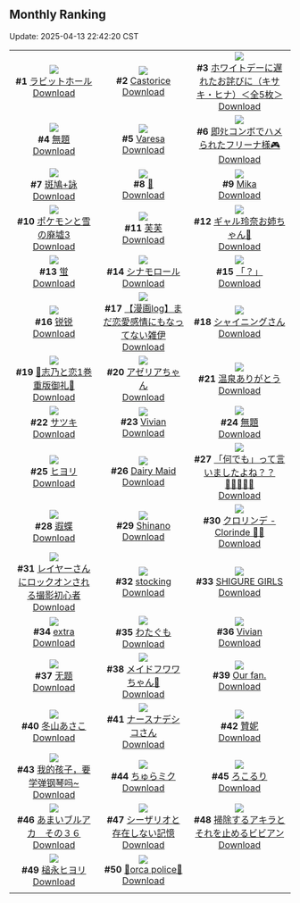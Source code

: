 ## Monthly Ranking
Update: 2025-04-13 22:42:20 CST

|      |      |      |
| :----: | :----: | :----: |
| ![](https://i.pixiv.re/c/240x480/img-master/img/2025/03/16/00/00/03/128252651_p0_master1200.jpg)<br>**#1** [ラビットホール](https://www.pixiv.net/artworks/128252651)<br>[Download](https://i.pixiv.re/img-original/img/2025/03/16/00/00/03/128252651_p0.jpg) | ![](https://i.pixiv.re/c/240x480/img-master/img/2025/03/16/01/13/11/128255980_p0_master1200.jpg)<br>**#2** [Castorice](https://www.pixiv.net/artworks/128255980)<br>[Download](https://i.pixiv.re/img-original/img/2025/03/16/01/13/11/128255980_p0.png) | ![](https://i.pixiv.re/c/240x480/img-master/img/2025/03/16/10/00/10/128265340_p0_master1200.jpg)<br>**#3** [ホワイトデーに遅れたお詫びに（キサキ・ヒナ）＜全5枚＞](https://www.pixiv.net/artworks/128265340)<br>[Download](https://i.pixiv.re/img-original/img/2025/03/16/10/00/10/128265340_p0.jpg) |
| ![](https://i.pixiv.re/c/240x480/img-master/img/2025/03/16/20/07/57/128283605_p0_master1200.jpg)<br>**#4** [無題](https://www.pixiv.net/artworks/128283605)<br>[Download](https://i.pixiv.re/img-original/img/2025/03/16/20/07/57/128283605_p0.png) | ![](https://i.pixiv.re/c/240x480/img-master/img/2025/03/16/00/00/16/128252728_p0_master1200.jpg)<br>**#5** [Varesa](https://www.pixiv.net/artworks/128252728)<br>[Download](https://i.pixiv.re/img-original/img/2025/03/16/00/00/16/128252728_p0.jpg) | ![](https://i.pixiv.re/c/240x480/img-master/img/2025/03/16/18/12/30/128279247_p0_master1200.jpg)<br>**#6** [即ﾀﾋコンボでハメられたフリーナ様🎮](https://www.pixiv.net/artworks/128279247)<br>[Download](https://i.pixiv.re/img-original/img/2025/03/16/18/12/30/128279247_p0.png) |
| ![](https://i.pixiv.re/c/240x480/img-master/img/2025/03/16/00/00/22/128252778_p0_master1200.jpg)<br>**#7** [斑鳩+詠](https://www.pixiv.net/artworks/128252778)<br>[Download](https://i.pixiv.re/img-original/img/2025/03/16/00/00/22/128252778_p0.jpg) | ![](https://i.pixiv.re/c/240x480/img-master/img/2025/03/15/00/00/04/128213597_p0_master1200.jpg)<br>**#8** [🐼](https://www.pixiv.net/artworks/128213597)<br>[Download](https://i.pixiv.re/img-original/img/2025/03/15/00/00/04/128213597_p0.jpg) | ![](https://i.pixiv.re/c/240x480/img-master/img/2025/03/16/17/57/48/128278526_p0_master1200.jpg)<br>**#9** [Mika](https://www.pixiv.net/artworks/128278526)<br>[Download](https://i.pixiv.re/img-original/img/2025/03/16/17/57/48/128278526_p0.jpg) |
| ![](https://i.pixiv.re/c/240x480/img-master/img/2025/03/16/00/29/52/128254375_p0_master1200.jpg)<br>**#10** [ポケモンと雪の廃墟3](https://www.pixiv.net/artworks/128254375)<br>[Download](https://i.pixiv.re/img-original/img/2025/03/16/00/29/52/128254375_p0.png) | ![](https://i.pixiv.re/c/240x480/img-master/img/2025/03/16/12/39/25/128269435_p0_master1200.jpg)<br>**#11** [芙芙](https://www.pixiv.net/artworks/128269435)<br>[Download](https://i.pixiv.re/img-original/img/2025/03/16/12/39/25/128269435_p0.jpg) | ![](https://i.pixiv.re/c/240x480/img-master/img/2025/03/17/14/10/42/128309405_p0_master1200.jpg)<br>**#12** [ギャル玲奈お姉ちゃん🤍](https://www.pixiv.net/artworks/128309405)<br>[Download](https://i.pixiv.re/img-original/img/2025/03/17/14/10/42/128309405_p0.jpg) |
| ![](https://i.pixiv.re/c/240x480/img-master/img/2025/03/16/13/39/44/128271048_p0_master1200.jpg)<br>**#13** [蛍](https://www.pixiv.net/artworks/128271048)<br>[Download](https://i.pixiv.re/img-original/img/2025/03/16/13/39/44/128271048_p0.png) | ![](https://i.pixiv.re/c/240x480/img-master/img/2025/03/14/01/53/11/128182280_p0_master1200.jpg)<br>**#14** [シナモロール](https://www.pixiv.net/artworks/128182280)<br>[Download](https://i.pixiv.re/img-original/img/2025/03/14/01/53/11/128182280_p0.jpg) | ![](https://i.pixiv.re/c/240x480/img-master/img/2025/03/16/00/26/06/128254190_p0_master1200.jpg)<br>**#15** [「？」](https://www.pixiv.net/artworks/128254190)<br>[Download](https://i.pixiv.re/img-original/img/2025/03/16/00/26/06/128254190_p0.jpg) |
| ![](https://i.pixiv.re/c/240x480/img-master/img/2025/03/16/15/27/58/128273961_p0_master1200.jpg)<br>**#16** [锐锐](https://www.pixiv.net/artworks/128273961)<br>[Download](https://i.pixiv.re/img-original/img/2025/03/16/15/27/58/128273961_p0.png) | ![](https://i.pixiv.re/c/240x480/img-master/img/2025/03/17/06/52/28/128278335_p0_master1200.jpg)<br>**#17** [【漫画log】まだ恋愛感情にもなってない雑伊](https://www.pixiv.net/artworks/128278335)<br>[Download](https://i.pixiv.re/img-original/img/2025/03/17/06/52/28/128278335_p0.jpg) | ![](https://i.pixiv.re/c/240x480/img-master/img/2025/03/16/20/07/39/128283591_p0_master1200.jpg)<br>**#18** [シャイニングさん](https://www.pixiv.net/artworks/128283591)<br>[Download](https://i.pixiv.re/img-original/img/2025/03/16/20/07/39/128283591_p0.png) |
| ![](https://i.pixiv.re/c/240x480/img-master/img/2025/03/16/00/10/17/128253555_p0_master1200.jpg)<br>**#19** [🩵志乃と恋1巻重版御礼🩷](https://www.pixiv.net/artworks/128253555)<br>[Download](https://i.pixiv.re/img-original/img/2025/03/16/00/10/17/128253555_p0.jpg) | ![](https://i.pixiv.re/c/240x480/img-master/img/2025/03/16/19/41/06/128282422_p0_master1200.jpg)<br>**#20** [アゼリアちゃん](https://www.pixiv.net/artworks/128282422)<br>[Download](https://i.pixiv.re/img-original/img/2025/03/16/19/41/06/128282422_p0.png) | ![](https://i.pixiv.re/c/240x480/img-master/img/2025/03/17/11/24/56/128294009_p0_master1200.jpg)<br>**#21** [温泉ありがとう](https://www.pixiv.net/artworks/128294009)<br>[Download](https://i.pixiv.re/img-original/img/2025/03/17/11/24/56/128294009_p0.jpg) |
| ![](https://i.pixiv.re/c/240x480/img-master/img/2025/03/16/02/02/21/128257478_p0_master1200.jpg)<br>**#22** [サツキ](https://www.pixiv.net/artworks/128257478)<br>[Download](https://i.pixiv.re/img-original/img/2025/03/16/02/02/21/128257478_p0.png) | ![](https://i.pixiv.re/c/240x480/img-master/img/2025/03/16/15/27/32/128273946_p0_master1200.jpg)<br>**#23** [Vivian](https://www.pixiv.net/artworks/128273946)<br>[Download](https://i.pixiv.re/img-original/img/2025/03/16/15/27/32/128273946_p0.jpg) | ![](https://i.pixiv.re/c/240x480/img-master/img/2025/03/16/00/48/33/128255135_p0_master1200.jpg)<br>**#24** [無題](https://www.pixiv.net/artworks/128255135)<br>[Download](https://i.pixiv.re/img-original/img/2025/03/16/00/48/33/128255135_p0.jpg) |
| ![](https://i.pixiv.re/c/240x480/img-master/img/2025/03/16/17/48/34/128278227_p0_master1200.jpg)<br>**#25** [ヒヨリ](https://www.pixiv.net/artworks/128278227)<br>[Download](https://i.pixiv.re/img-original/img/2025/03/16/17/48/34/128278227_p0.jpg) | ![](https://i.pixiv.re/c/240x480/img-master/img/2025/03/15/13/05/11/128230540_p0_master1200.jpg)<br>**#26** [Dairy Maid](https://www.pixiv.net/artworks/128230540)<br>[Download](https://i.pixiv.re/img-original/img/2025/03/15/13/05/11/128230540_p0.jpg) | ![](https://i.pixiv.re/c/240x480/img-master/img/2025/03/14/21/00/05/128205638_p0_master1200.jpg)<br>**#27** [「何でも」って言いましたよね？？💢💢💢💢💢](https://www.pixiv.net/artworks/128205638)<br>[Download](https://i.pixiv.re/img-original/img/2025/03/14/21/00/05/128205638_p0.jpg) |
| ![](https://i.pixiv.re/c/240x480/img-master/img/2025/03/15/03/40/03/128220190_p0_master1200.jpg)<br>**#28** [遐蝶](https://www.pixiv.net/artworks/128220190)<br>[Download](https://i.pixiv.re/img-original/img/2025/03/15/03/40/03/128220190_p0.jpg) | ![](https://i.pixiv.re/c/240x480/img-master/img/2025/03/14/02/58/43/128183552_p0_master1200.jpg)<br>**#29** [Shinano](https://www.pixiv.net/artworks/128183552)<br>[Download](https://i.pixiv.re/img-original/img/2025/03/14/02/58/43/128183552_p0.jpg) | ![](https://i.pixiv.re/c/240x480/img-master/img/2025/03/16/08/00/02/128263078_p0_master1200.jpg)<br>**#30** [クロリンデ - Clorinde 💙💜](https://www.pixiv.net/artworks/128263078)<br>[Download](https://i.pixiv.re/img-original/img/2025/03/16/08/00/02/128263078_p0.jpg) |
| ![](https://i.pixiv.re/c/240x480/img-master/img/2025/03/16/21/16/50/128286476_p0_master1200.jpg)<br>**#31** [レイヤーさんにロックオンされる撮影初心者](https://www.pixiv.net/artworks/128286476)<br>[Download](https://i.pixiv.re/img-original/img/2025/03/16/21/16/50/128286476_p0.jpg) | ![](https://i.pixiv.re/c/240x480/img-master/img/2025/03/16/03/01/02/128258726_p0_master1200.jpg)<br>**#32** [stocking](https://www.pixiv.net/artworks/128258726)<br>[Download](https://i.pixiv.re/img-original/img/2025/03/16/03/01/02/128258726_p0.jpg) | ![](https://i.pixiv.re/c/240x480/img-master/img/2025/03/17/00/01/29/128294117_p0_master1200.jpg)<br>**#33** [SHIGURE GIRLS](https://www.pixiv.net/artworks/128294117)<br>[Download](https://i.pixiv.re/img-original/img/2025/03/17/00/01/29/128294117_p0.jpg) |
| ![](https://i.pixiv.re/c/240x480/img-master/img/2025/03/17/13/28/26/128271548_p0_master1200.jpg)<br>**#34** [extra](https://www.pixiv.net/artworks/128271548)<br>[Download](https://i.pixiv.re/img-original/img/2025/03/17/13/28/26/128271548_p0.jpg) | ![](https://i.pixiv.re/c/240x480/img-master/img/2025/03/18/00/00/02/128327182_p0_master1200.jpg)<br>**#35** [わたぐも](https://www.pixiv.net/artworks/128327182)<br>[Download](https://i.pixiv.re/img-original/img/2025/03/18/00/00/02/128327182_p0.jpg) | ![](https://i.pixiv.re/c/240x480/img-master/img/2025/03/15/16/21/44/128235527_p0_master1200.jpg)<br>**#36** [Vivian](https://www.pixiv.net/artworks/128235527)<br>[Download](https://i.pixiv.re/img-original/img/2025/03/15/16/21/44/128235527_p0.jpg) |
| ![](https://i.pixiv.re/c/240x480/img-master/img/2025/03/14/01/26/17/128181590_p0_master1200.jpg)<br>**#37** [无题](https://www.pixiv.net/artworks/128181590)<br>[Download](https://i.pixiv.re/img-original/img/2025/03/14/01/26/17/128181590_p0.jpg) | ![](https://i.pixiv.re/c/240x480/img-master/img/2025/03/15/18/00/02/128238283_p0_master1200.jpg)<br>**#38** [メイドフワワちゃん🩵](https://www.pixiv.net/artworks/128238283)<br>[Download](https://i.pixiv.re/img-original/img/2025/03/15/18/00/02/128238283_p0.png) | ![](https://i.pixiv.re/c/240x480/img-master/img/2025/03/15/11/35/22/128228164_p0_master1200.jpg)<br>**#39** [Our fan.](https://www.pixiv.net/artworks/128228164)<br>[Download](https://i.pixiv.re/img-original/img/2025/03/15/11/35/22/128228164_p0.jpg) |
| ![](https://i.pixiv.re/c/240x480/img-master/img/2025/03/15/17/00/01/128236552_p0_master1200.jpg)<br>**#40** [冬山あさこ](https://www.pixiv.net/artworks/128236552)<br>[Download](https://i.pixiv.re/img-original/img/2025/03/15/17/00/01/128236552_p0.png) | ![](https://i.pixiv.re/c/240x480/img-master/img/2025/03/17/17/21/05/128313084_p0_master1200.jpg)<br>**#41** [ナースナデシコさん](https://www.pixiv.net/artworks/128313084)<br>[Download](https://i.pixiv.re/img-original/img/2025/03/17/17/21/05/128313084_p0.jpg) | ![](https://i.pixiv.re/c/240x480/img-master/img/2025/03/16/01/39/59/128238309_p0_master1200.jpg)<br>**#42** [贊妮](https://www.pixiv.net/artworks/128238309)<br>[Download](https://i.pixiv.re/img-original/img/2025/03/16/01/39/59/128238309_p0.jpg) |
| ![](https://i.pixiv.re/c/240x480/img-master/img/2025/03/18/17/00/42/128345446_p0_master1200.jpg)<br>**#43** [我的孩子，要学弹钢琴吗~](https://www.pixiv.net/artworks/128345446)<br>[Download](https://i.pixiv.re/img-original/img/2025/03/18/17/00/42/128345446_p0.jpg) | ![](https://i.pixiv.re/c/240x480/img-master/img/2025/03/14/00/00/12/128178083_p0_master1200.jpg)<br>**#44** [ちゅらミク](https://www.pixiv.net/artworks/128178083)<br>[Download](https://i.pixiv.re/img-original/img/2025/03/14/00/00/12/128178083_p0.jpg) | ![](https://i.pixiv.re/c/240x480/img-master/img/2025/03/16/19/04/26/128281194_p0_master1200.jpg)<br>**#45** [ろこるり](https://www.pixiv.net/artworks/128281194)<br>[Download](https://i.pixiv.re/img-original/img/2025/03/16/19/04/26/128281194_p0.jpg) |
| ![](https://i.pixiv.re/c/240x480/img-master/img/2025/03/15/00/00/13/128213681_p0_master1200.jpg)<br>**#46** [あまいブルアカ　その３６](https://www.pixiv.net/artworks/128213681)<br>[Download](https://i.pixiv.re/img-original/img/2025/03/15/00/00/13/128213681_p0.png) | ![](https://i.pixiv.re/c/240x480/img-master/img/2025/03/16/19/35/43/128281983_p0_master1200.jpg)<br>**#47** [シーザリオと存在しない記憶](https://www.pixiv.net/artworks/128281983)<br>[Download](https://i.pixiv.re/img-original/img/2025/03/16/19/35/43/128281983_p0.png) | ![](https://i.pixiv.re/c/240x480/img-master/img/2025/03/17/18/43/04/128315446_p0_master1200.jpg)<br>**#48** [掃除するアキラとそれを止めるビビアン](https://www.pixiv.net/artworks/128315446)<br>[Download](https://i.pixiv.re/img-original/img/2025/03/17/18/43/04/128315446_p0.png) |
| ![](https://i.pixiv.re/c/240x480/img-master/img/2025/03/15/00/00/15/128213698_p0_master1200.jpg)<br>**#49** [槌永ヒヨリ](https://www.pixiv.net/artworks/128213698)<br>[Download](https://i.pixiv.re/img-original/img/2025/03/15/00/00/15/128213698_p0.png) | ![](https://i.pixiv.re/c/240x480/img-master/img/2025/03/16/12/20/14/128268910_p0_master1200.jpg)<br>**#50** [🚨orca police🚨](https://www.pixiv.net/artworks/128268910)<br>[Download](https://i.pixiv.re/img-original/img/2025/03/16/12/20/14/128268910_p0.jpg) |
|      |

